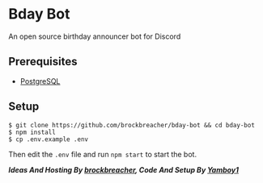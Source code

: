 # Bday Bot
An open source birthday announcer bot for Discord

## Prerequisites
- [PostgreSQL](https://www.postgresql.org/)

## Setup
```shell script
$ git clone https://github.com/brockbreacher/bday-bot && cd bday-bot
$ npm install
$ cp .env.example .env
```
Then edit the `.env` file and run `npm start` to start the bot.

***Ideas And Hosting By [brockbreacher](https://github.com/brockbreacher), Code And Setup By [Yamboy1](https://github.com/Yamboy1)***
